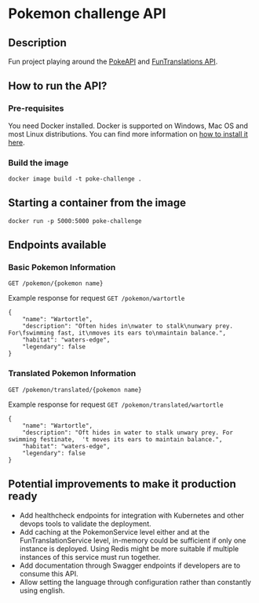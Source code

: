 # Pokemon challenge API

## Description

Fun project playing around the [PokeAPI](https://pokeapi.co/) and [FunTranslations API](https://funtranslations.com/).

## How to run the API?

### Pre-requisites

You need Docker installed. Docker is supported on Windows, Mac OS and most Linux distributions. 
You can find more information on [how to install it here](https://docs.docker.com/engine/install/).

### Build the image

```shell
docker image build -t poke-challenge .
```
## Starting a container from the image

```shell
docker run -p 5000:5000 poke-challenge
```

## Endpoints available

### Basic Pokemon Information

```text
GET /pokemon/{pokemon name}
```

Example response for request `GET /pokemon/wartortle`

```text
{
    "name": "Wartortle",
    "description": "Often hides in\nwater to stalk\nunwary prey. For\fswimming fast, it\nmoves its ears to\nmaintain balance.",
    "habitat": "waters-edge",
    "legendary": false
}
```

### Translated Pokemon Information

```text
GET /pokemon/translated/{pokemon name}
```

Example response for request `GET /pokemon/translated/wartortle`

```text
{
    "name": "Wartortle",
    "description": "Oft hides in water to stalk unwary prey. For swimming festinate,  't moves its ears to maintain balance.",
    "habitat": "waters-edge",
    "legendary": false
}
```

## Potential improvements to make it production ready

- Add healthcheck endpoints for integration with Kubernetes and other devops tools to validate the 
deployment.
- Add caching at the PokemonService level either and at the FunTranslationService level, in-memory
could be sufficient if only one instance is deployed. Using Redis might be more suitable if multiple
instances of this service must run together.
- Add documentation through Swagger endpoints if developers are to consume this API.
- Allow setting the language through configuration rather than constantly using english.